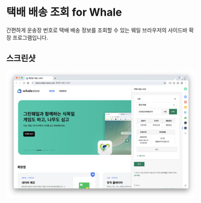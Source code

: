 # 택배 배송 조회 for Whale

간편하게 운송장 번호로 택배 배송 정보를 조회할 수 있는 웨일 브라우저의 사이드바 확장 프로그램입니다.

## 스크린샷

![Capture](.github/images/screenshot.png)

